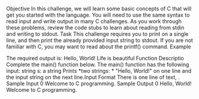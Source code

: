 Objective
In this challenge, we will learn some basic concepts of C that will get you started with the language. You will need to use the same syntax to read input and write output in many C challenges. As you work through these problems, review the code stubs to learn about reading from stdin and writing to stdout.
Task
This challenge requires you to print  on a single line, and then print the already provided input string to stdout. If you are not familiar with C, you may want to read about the printf() command.
Example

The required output is:
Hello, World!
Life is beautiful
Function Descriptio
Complete the main() function below.
The main() function has the following input:
string s: a string
Prints
*two strings: * "Hello, World!" on one line and the input string on the next line.Input Format
There is one line of text, .
Sample Input 0
Welcome to C programming.
Sample Output 0
Hello, World!
Welcome to C programming.
